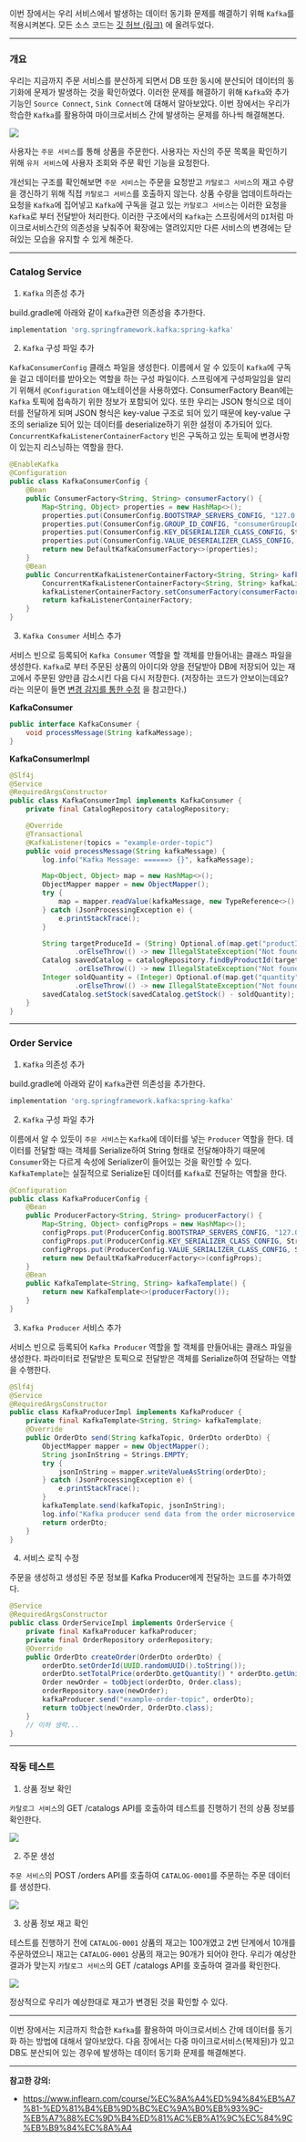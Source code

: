 이번 장에서는 우리 서비스에서 발생하는 데이터 동기화 문제를 해결하기 위해 `Kafka`를 적용시켜본다.
모든 소스 코드는 [깃 허브 (링크)](https://github.com/roy-zz/spring-cloud) 에 올려두었다.

---

### 개요

우리는 지금까지 주문 서비스를 분산하게 되면서 DB 또한 동시에 분산되어 데이터의 동기화에 문제가 발생하는 것을 확인하였다.
이러한 문제를 해결하기 위해 `Kafka`와 추가 기능인 `Source Connect`, `Sink Connect`에 대해서 알아보았다.
이번 장에서는 우리가 학습한 `Kafka`를 활용하여 마이크로서비스 간에 발생하는 문제를 하나씩 해결해본다.

![](image/new-data-flow.png)

사용자는 `주문 서비스`를 통해 상품을 주문한다.
사용자는 자신의 주문 목록을 확인하기 위해 `유저 서비스`에 사용자 조회와 주문 확인 기능을 요청한다.

개선되는 구조를 확인해보면 `주문 서비스`는 주문을 요청받고 `카탈로그 서비스`의 재고 수량을 갱신하기 위해 직접 `카탈로그 서비스`를 호출하지 않는다.
상품 수량을 업데이트하라는 요청을 `Kafka`에 집어넣고 `Kafka`에 구독을 걸고 있는 `카탈로그 서비스`는 이러한 요청을 `Kafka`로 부터 전달받아 처리한다.
이러한 구조에서의 `Kafka`는 스프링에서의 `DI`처럼 마이크로서비스간의 의존성을 낮춰주어 확장에는 열려있지만 다른 서비스의 변경에는 닫혀있는 모습을 유지할 수 있게 해준다.

---

### Catalog Service 

1. `Kafka` 의존성 추가

build.gradle에 아래와 같이 `Kafka`관련 의존성을 추가한다.

```bash
implementation 'org.springframework.kafka:spring-kafka'
```

2. `Kafka` 구성 파일 추가

`KafkaConsumerConfig` 클래스 파일을 생성한다. 이름에서 알 수 있듯이 `Kafka`에 구독을 걸고 데이터를 받아오는 역할을 하는 구성 파일이다.
스프링에게 구성파일임을 알리기 위해서 `@Configuration` 애노테이션을 사용하였다.
ConsumerFactory Bean에는 `Kafka` 토픽에 접속하기 위한 정보가 포함되어 있다.
또한 우리는 JSON 형식으로 데이터를 전달하게 되며 JSON 형식은 key-value 구조로 되어 있기 때문에 key-value 구조의 serialize 되어 있는 데이터를 deserialize하기 위한 설정이 추가되어 있다.
`ConcurrentKafkaListenerContainerFactory` 빈은 구독하고 있는 토픽에 변경사항이 있는지 리스닝하는 역할을 한다.
```java
@EnableKafka
@Configuration
public class KafkaConsumerConfig {
    @Bean
    public ConsumerFactory<String, String> consumerFactory() {
        Map<String, Object> properties = new HashMap<>();
        properties.put(ConsumerConfig.BOOTSTRAP_SERVERS_CONFIG, "127.0.0.1:9092");
        properties.put(ConsumerConfig.GROUP_ID_CONFIG, "consumerGroupId");
        properties.put(ConsumerConfig.KEY_DESERIALIZER_CLASS_CONFIG, StringDeserializer.class);
        properties.put(ConsumerConfig.VALUE_DESERIALIZER_CLASS_CONFIG, StringDeserializer.class);
        return new DefaultKafkaConsumerFactory<>(properties);
    }
    @Bean
    public ConcurrentKafkaListenerContainerFactory<String, String> kafkaListenerContainerFactory() {
        ConcurrentKafkaListenerContainerFactory<String, String> kafkaListenerContainerFactory = new ConcurrentKafkaListenerContainerFactory<>();
        kafkaListenerContainerFactory.setConsumerFactory(consumerFactory());
        return kafkaListenerContainerFactory;
    }
}
```

3. `Kafka Consumer` 서비스 추가

서비스 빈으로 등록되어 `Kafka Consumer` 역할을 할 객체를 만들어내는 클래스 파일을 생성한다.
`Kafka`로 부터 주문된 상품의 아이디와 양을 전달받아 DB에 저장되어 있는 재고에서 주문된 양만큼 감소시킨 다음 다시 저장한다.
(저장하는 코드가 안보이는데요? 라는 의문이 들면 [변경 감지를 통한 수정](https://imprint.tistory.com/126) 을 참고한다.)

**KafkaConsumer**
```java
public interface KafkaConsumer {
    void processMessage(String kafkaMessage);
}
```

**KafkaConsumerImpl**
```java
@Slf4j
@Service
@RequiredArgsConstructor
public class KafkaConsumerImpl implements KafkaConsumer {
    private final CatalogRepository catalogRepository;

    @Override
    @Transactional
    @KafkaListener(topics = "example-order-topic")
    public void processMessage(String kafkaMessage) {
        log.info("Kafka Message: ======> {}", kafkaMessage);

        Map<Object, Object> map = new HashMap<>();
        ObjectMapper mapper = new ObjectMapper();
        try {
            map = mapper.readValue(kafkaMessage, new TypeReference<>() {});
        } catch (JsonProcessingException e) {
            e.printStackTrace();
        }

        String targetProduceId = (String) Optional.of(map.get("productId"))
                .orElseThrow(() -> new IllegalStateException("Not found produceId"));
        Catalog savedCatalog = catalogRepository.findByProductId(targetProduceId)
                .orElseThrow(() -> new IllegalStateException("Not found catalog"));
        Integer soldQuantity = (Integer) Optional.of(map.get("quantity"))
                .orElseThrow(() -> new IllegalStateException("Not found quantity"));
        savedCatalog.setStock(savedCatalog.getStock() - soldQuantity);
    }
}
```

---

### Order Service

1. `Kafka` 의존성 추가

build.gradle에 아래와 같이 `Kafka`관련 의존성을 추가한다.

```bash
implementation 'org.springframework.kafka:spring-kafka'
```

2. `Kafka` 구성 파일 추가

이름에서 알 수 있듯이 `주문 서비스`는 `Kafka`에 데이터를 넣는 `Producer` 역할을 한다.
데이터를 전달할 때는 객체를 Serialize하여 String 형태로 전달해야하기 때문에 `Consumer`와는 다르게 속성에 Serializer이 들어있는 것을 확인할 수 있다.
`KafkaTemplate`는 실질적으로 Serialize된 데이터를 `Kafka`로 전달하는 역할을 한다.

```java
@Configuration
public class KafkaProducerConfig {
    @Bean
    public ProducerFactory<String, String> producerFactory() {
        Map<String, Object> configProps = new HashMap<>();
        configProps.put(ProducerConfig.BOOTSTRAP_SERVERS_CONFIG, "127.0.0.1:9092");
        configProps.put(ProducerConfig.KEY_SERIALIZER_CLASS_CONFIG, StringSerializer.class);
        configProps.put(ProducerConfig.VALUE_SERIALIZER_CLASS_CONFIG, StringSerializer.class);
        return new DefaultKafkaProducerFactory<>(configProps);
    }
    @Bean
    public KafkaTemplate<String, String> kafkaTemplate() {
        return new KafkaTemplate<>(producerFactory());
    }
}
```

3. `Kafka Producer` 서비스 추가

서비스 빈으로 등록되어 `Kafka Producer` 역할을 할 객체를 만들어내는 클래스 파일을 생성한다.
파라미터로 전달받은 토픽으로 전달받은 객체를 Serialize하여 전달하는 역할을 수행한다.

```java
@Slf4j
@Service
@RequiredArgsConstructor
public class KafkaProducerImpl implements KafkaProducer {
    private final KafkaTemplate<String, String> kafkaTemplate;
    @Override
    public OrderDto send(String kafkaTopic, OrderDto orderDto) {
        ObjectMapper mapper = new ObjectMapper();
        String jsonInString = Strings.EMPTY;
        try {
            jsonInString = mapper.writeValueAsString(orderDto);
        } catch (JsonProcessingException e) {
            e.printStackTrace();
        }
        kafkaTemplate.send(kafkaTopic, jsonInString);
        log.info("Kafka producer send data from the order microservice: {}", orderDto);
        return orderDto;
    }
}
```

4. 서비스 로직 수정

주문을 생성하고 생성된 주문 정보를 Kafka Producer에게 전달하는 코드를 추가하였다.

```java
@Service
@RequiredArgsConstructor
public class OrderServiceImpl implements OrderService {
    private final KafkaProducer kafkaProducer;
    private final OrderRepository orderRepository;
    @Override
    public OrderDto createOrder(OrderDto orderDto) {
        orderDto.setOrderId(UUID.randomUUID().toString());
        orderDto.setTotalPrice(orderDto.getQuantity() * orderDto.getUnitPrice());
        Order newOrder = toObject(orderDto, Order.class);
        orderRepository.save(newOrder);
        kafkaProducer.send("example-order-topic", orderDto);
        return toObject(newOrder, OrderDto.class);
    }
    // 이하 생략...
}
```

---

### 작동 테스트

1. 상품 정보 확인

`카탈로그 서비스`의 GET /catalogs API를 호출하여 테스트를 진행하기 전의 상품 정보를 확인한다.

![](image/get-origin-catalogs.png)

2. 주문 생성

`주문 서비스`의 POST /orders API를 호출하여 `CATALOG-0001`를 주문하는 주문 데이터를 생성한다.

![](image/create-order.png)

3. 상품 정보 재고 확인

테스트를 진행하기 전에 `CATALOG-0001` 상품의 재고는 100개였고 2번 단계에서 10개를 주문하였으니 재고는 `CATALOG-0001` 상품의 재고는 90개가 되어야 한다.
우리가 예상한 결과가 맞는지 `카탈로그 서비스`의 GET /catalogs API를 호출하여 결과를 확인한다.

![](image/success-test.png)

정상적으로 우리가 예상한대로 재고가 변경된 것을 확인할 수 있다.

---

이번 장에서는 지금까지 학습한 `Kafka`를 활용하여 마이크로서비스 간에 데이터를 동기화 하는 방법에 대해서 알아보았다.
다음 장에서는 다중 마이크로서비스(복제된)가 있고 DB도 분산되어 있는 경우에 발생하는 데이터 동기화 문제를 해결해본다.

---

**참고한 강의:**

- https://www.inflearn.com/course/%EC%8A%A4%ED%94%84%EB%A7%81-%ED%81%B4%EB%9D%BC%EC%9A%B0%EB%93%9C-%EB%A7%88%EC%9D%B4%ED%81%AC%EB%A1%9C%EC%84%9C%EB%B9%84%EC%8A%A4